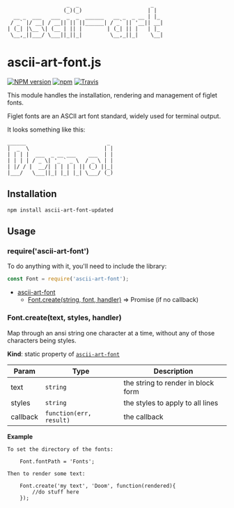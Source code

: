 ```
                   _  _                       _
                  (_)(_)                     | |
  __ _  ___   ___  _  _  ______   __ _  _ __ | |_
 / _` |/ __| / __|| || ||______| / _` || '__|| __|
| (_| |\__ \| (__ | || |        | (_| || |   | |_
 \__,_||___/ \___||_||_|         \__,_||_|    \__|
 ```

ascii-art-font.js
=================

[![NPM version](https://img.shields.io/npm/v/ascii-art-table.svg)]()
[![npm](https://img.shields.io/npm/dt/ascii-art-table.svg)]()
[![Travis](https://img.shields.io/travis/khrome/ascii-art-table.svg)]()

This module handles the installation, rendering and management of figlet fonts.

Figlet fonts are an ASCII art font standard, widely used for terminal output.

It looks something like this:

    ______                          _
    |  _  \                        | |
    | | | |  ___  _ __ ___    ___  | |
    | | | | / _ \| '_ ` _ \  / _ \ | |
    | |/ / |  __/| | | | | || (_) ||_|
    |___/   \___||_| |_| |_| \___/ (_)


Installation
------------

    npm install ascii-art-font-updated


Usage
------

<a name="module_ascii_art_font"></a>
### require('ascii-art-font')
To do anything with it, you'll need to include the library:

```javascript
const Font = require('ascii-art-font');
```

* [ascii-art-font](#module_ascii_art_font)
    * [Font.create(string, font, handler)](#module_ascii_art_font.create) ⇒ Promise (if no callback)


<a name="module_ascii_art_font.create"></a>
### Font.create(text, styles, handler)
Map through an ansi string one character at a time, without any of those characters being styles.

**Kind**: static property of <code>[ascii-art-font](#ascii-art-ansi)</code>

| Param | Type | Description |
| --- | --- | --- |
| text | <code>string</code> | the string to render in block form |
| styles | <code>string</code> | the styles to apply to all lines |
| callback | <code>function(err, result)</code> | the callback |

**Example**

    To set the directory of the fonts:

        Font.fontPath = 'Fonts';

    Then to render some text:

        Font.create('my text', 'Doom', function(rendered){
            //do stuff here
        });
